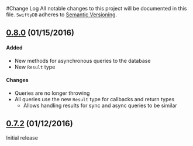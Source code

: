 #Change Log
All notable changes to this project will be documented in this file.
`SwiftyDB` adheres to [Semantic Versioning](http://semver.org/).

## [0.8.0](https://github.com/Oyvindkg/swiftydb/releases/tag/0.8.0) (01/15/2016)

#### Added
* New methods for asynchronous queries to the database
* New `Result` type

#### Changes
* Queries are no longer throwing
* All queries use the new `Result` type for callbacks and return types
  * Allows handling results for sync and async queries to be similar

## [0.7.2](https://github.com/Oyvindkg/swiftydb/releases/tag/0.7.2) (01/12/2016)
Initial release
 
